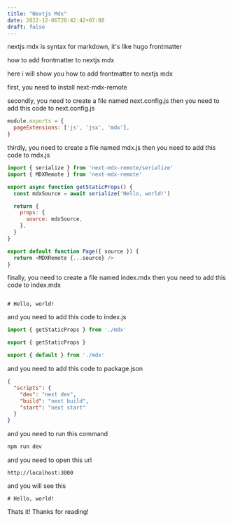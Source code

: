 ```yaml
---
title: "Nextjs Mdx"
date: 2022-12-06T20:42:42+07:00
draft: false
---
```


nextjs mdx is syntax for markdown, it's like hugo frontmatter

how to add frontmatter to nextjs mdx

here i will show you how to add frontmatter to nextjs mdx

first, you need to install next-mdx-remote

secondly, you need to create a file named next.config.js
then you need to add this code to next.config.js
```js
module.exports = {
  pageExtensions: ['js', 'jsx', 'mdx'],
}
```

thirdly, you need to create a file named mdx.js
then you need to add this code to mdx.js
```js
import { serialize } from 'next-mdx-remote/serialize'
import { MDXRemote } from 'next-mdx-remote'

export async function getStaticProps() {
  const mdxSource = await serialize('Hello, world!')

  return {
    props: {
      source: mdxSource,
    },
  }
}

export default function Page({ source }) {
  return <MDXRemote {...source} />
}
```

finally, you need to create a file named index.mdx
then you need to add this code to index.mdx
```mdx

# Hello, world!

```

and you need to add this code to index.js
```js
import { getStaticProps } from './mdx'

export { getStaticProps }

export { default } from './mdx'
```

and you need to add this code to package.json
```json
{
  "scripts": {
    "dev": "next dev",
    "build": "next build",
    "start": "next start"
  }
}
```

and you need to run this command
```bash
npm run dev
```

and you need to open this url
```url
http://localhost:3000
```

and you will see this
```mdx
# Hello, world!
```

Thats it! Thanks for reading!
